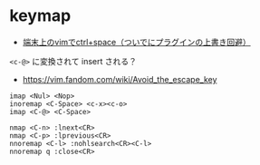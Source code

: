 # keymap

* [端末上のvimでctrl+space（ついでにプラグインの上書き回避）](https://h-miyako.hatenablog.com/entry/2014/01/20/053327)

`<c-@>` に変換されて insert される？

* https://vim.fandom.com/wiki/Avoid_the_escape_key


```vim
imap <Nul> <Nop>
inoremap <C-Space> <c-x><c-o>
imap <C-@> <C-Space>
```

```vim
nmap <C-n> :lnext<CR>
nmap <C-p> :lprevious<CR>
nnoremap <C-l> :nohlsearch<CR><C-l>
nnoremap q :close<CR> 
```

